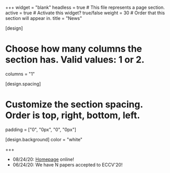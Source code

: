 +++
widget = "blank"
headless = true  # This file represents a page section.
active = true  # Activate this widget? true/false
weight = 30  # Order that this section will appear in.
title = "News"

[design]
  # Choose how many columns the section has. Valid values: 1 or 2.
  columns = "1"

[design.spacing]
  # Customize the section spacing. Order is top, right, bottom, left.
  padding = ["0", "0px", "0", "0px"]

[design.background]
  color = "white"

+++
- 08/24/20: [Homepage](https://hu-lab.netlify.app) online!
- 06/24/20: We have N papers accepted to ECCV'20!

